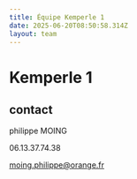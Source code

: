 ```yaml
---
title: Équipe Kemperle 1
date: 2025-06-20T08:50:58.314Z
layout: team
---
```


# Kemperle 1



## contact 

philippe MOING

06.13.37.74.38 

moing.philippe@orange.fr

